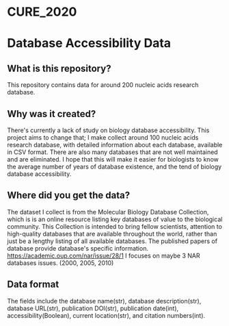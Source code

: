 # CURE_2020
# Database Accessibility Data
## What is this repository?
This repository contains data for around 200 nucleic acids research database.
## Why was it created?
There's currently a lack of study on biology database accessibility. This project aims to change that; I make collect around 100 nucleic acids research database, with detailed information about each database, available in CSV format. There are also many databases that are not well maintained and are eliminated.
I hope that this will make it easier for biologists to know the average number of years of database existence, and the tend of biology database accessibility.
## Where did you get the data?
The dataset I collect is from the Molecular Biology Database Collection, which is is an online resource listing key databases of value to the biological community. This Collection is intended to bring fellow scientists, attention to high-quality databases that are available throughout the world, rather than just be a lengthy listing of all available databases. The published papers of database provide database's specific information. https://academic.oup.com/nar/issue/28/1 I focuses on maybe 3 NAR databases issues. (2000, 2005, 2010)
## Data format
The fields include the database name(str), database description(str), database URL(str), publication DOI(str), publication date(int), accessibility(Boolean), current location(str), and citation numbers(int). 
